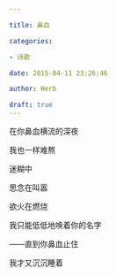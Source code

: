 ```yaml
---

title: 鼻血

categories:

- 诗歌

date: 2015-04-11 23:26:46

author: Herb

draft: true
---
```


在你鼻血横流的深夜

我也一样难熬

迷糊中

思念在叫嚣

欲火在燃烧

我只能低低地唤着你的名字

——直到你鼻血止住

我才又沉沉睡着